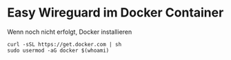 # Easy Wireguard im Docker Container
Wenn noch nicht erfolgt, Docker installieren

```
curl -sSL https://get.docker.com | sh
sudo usermod -aG docker $(whoami)
```
